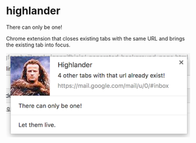# highlander
There can only be one!

Chrome extension that closes existing tabs with the same URL and brings the existing tab into focus.

<img src="./highlander-screenshot.png" width="500">
